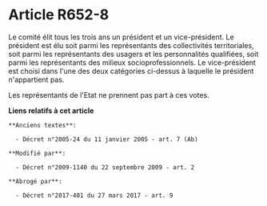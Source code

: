 # Article R652-8

Le comité élit tous les trois ans un président et un vice-président. Le président est élu soit parmi les représentants des
collectivités territoriales, soit parmi les représentants des usagers et les personnalités qualifiées, soit parmi les
représentants des milieux socioprofessionnels. Le vice-président est choisi dans l'une des deux catégories ci-dessus à
laquelle le président n'appartient pas.

Les représentants de l'Etat ne prennent pas part à ces votes.

**Liens relatifs à cet article**

	**Anciens textes**:

	  - Décret n°2005-24 du 11 janvier 2005 - art. 7 (Ab)

	**Modifié par**:

	  - Décret n°2009-1140 du 22 septembre 2009 - art. 2

	**Abrogé par**:

	  - Décret n°2017-401 du 27 mars 2017 - art. 9
